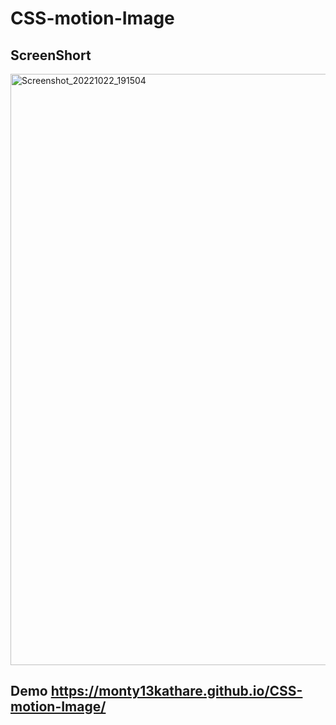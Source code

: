 # CSS-motion-Image

## ScreenShort
<img width="946" alt="Screenshot_20221022_191504" src="https://user-images.githubusercontent.com/92872528/197342582-fe172716-6529-4b16-b419-dab3d49ef59e.png">

## Demo  https://monty13kathare.github.io/CSS-motion-Image/
